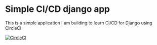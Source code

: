 # Simple CI/CD django app
This is a simple application I am building to learn CI/CD for Django using CircleCI

[![CircleCI](https://circleci.com/gh/jod35/simple-ci-cd-demo.svg?style=svg)](https://circleci.com/gh/circleci/circleci-docs)
